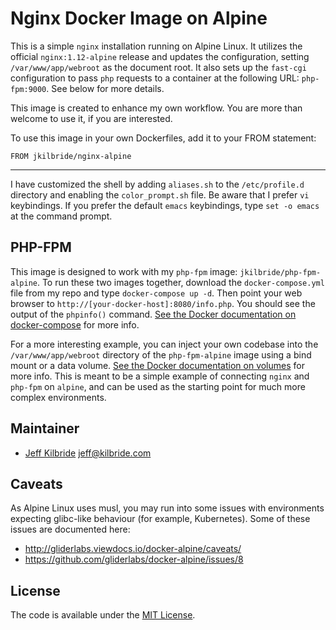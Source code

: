 # Nginx Docker Image on Alpine

This is a simple `nginx` installation running on Alpine Linux. It utilizes the official `nginx:1.12-alpine` release and updates the configuration, setting `/var/www/app/webroot` as the document root. It also sets up the `fast-cgi` configuration to pass `php` requests to a container at the following URL:  `php-fpm:9000`. See below for more details.

This image is created to enhance my own workflow. You are more than welcome to use it, if you are interested.

To use this image in your own Dockerfiles, add it to your FROM statement:

    FROM jkilbride/nginx-alpine

---
I have customized the shell by adding `aliases.sh` to the `/etc/profile.d` directory and enabling the `color_prompt.sh` file. Be aware that I prefer `vi` keybindings. If you prefer the default `emacs` keybindings, type `set -o emacs` at the command prompt.

## PHP-FPM

This image is designed to work with my `php-fpm` image:  `jkilbride/php-fpm-alpine`. To run these two images together, download the `docker-compose.yml` file from my repo and type `docker-compose up -d`. Then point your web browser to `http://[your-docker-host]:8080/info.php`. You should see the output of the `phpinfo()` command. [See the Docker documentation on docker-compose](https://docs.docker.com/compose/overview/) for more info.

For a more interesting example, you can inject your own codebase into the `/var/www/app/webroot` directory of the `php-fpm-alpine` image using a bind mount or a data volume. [See the Docker documentation on volumes](https://docs.docker.com/engine/userguide/containers/dockervolumes/) for more info. This is meant to be a simple example of connecting `nginx` and `php-fpm` on `alpine`, and can be used as the starting point for much more complex environments.

## Maintainer

* [Jeff Kilbride](https://github.com/jeff-kilbride) jeff@kilbride.com

## Caveats

As Alpine Linux uses musl, you may run into some issues with environments expecting glibc-like behaviour (for example, Kubernetes). Some of these issues are documented here:

* http://gliderlabs.viewdocs.io/docker-alpine/caveats/
* https://github.com/gliderlabs/docker-alpine/issues/8

## License

The code is available under the [MIT License](/LICENSE).
